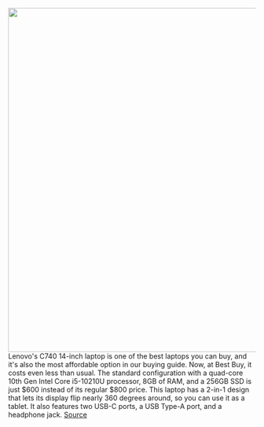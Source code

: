 <img src='https://cdn.vox-cdn.com/thumbor/peq0eygKHm5ewq5E4lARTQ6dvjM=/0x0:2040x1360/1200x800/filters:focal(813x667:1139x993)/cdn.vox-cdn.com/uploads/chorus_image/image/66884720/awhite_20200304_3921_0048.0.jpg' width='700px' /><br/>
Lenovo's C740 14-inch laptop is one of the best laptops you can buy, and it's also the most affordable option in our buying guide. Now, at Best Buy, it costs even less than usual. The standard configuration with a quad-core 10th Gen Intel Core i5-10210U processor, 8GB of RAM, and a 256GB SSD is just $600 instead of its regular $800 price. This laptop has a 2-in-1 design that lets its display flip nearly 360 degrees around, so you can use it as a tablet. It also features two USB-C ports, a USB Type-A port, and a headphone jack.
<a href='https://www.theverge.com/good-deals/2020/6/2/21277308/lenovo-yoga-laptop-samsung-q70t-qled-4k-tv-sale-deal-best-buy-amazon'> Source <a/>